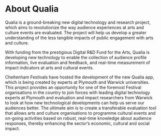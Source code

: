 # About Qualia

Qualia is a ground-breaking new digital technology and research project, which aims to revolutionize the way audience experiences at arts and culture events are evaluated. The project will help us develop a greater understanding of the less tangible impacts of public engagement with arts and culture.

With funding from the prestigious Digital R&D Fund for the Arts, Qualia is developing new technology to enable the collection of audience profile information, live evaluation and feedback, and real-time measurement of impact indicators at arts and cultural events.

Cheltenham Festivals have hosted the development of the new Qualia app, which is being created by experts at Plymouth and Warwick universities. This project provides an opportunity for one of the foremost Festival organisations in the country to join forces with leading digital technology experts at Plymouth and evaluation and impact researchers from Warwick to look at how new technological developments can help us serve our audiences better. The ultimate aim is to create a transferable evaluation tool that allows arts and culture organisations to programme cultural events and on-going activities based on robust, real-time knowledge about audience responses, thereby enhancing the sector’s economic, cultural and social impact.
